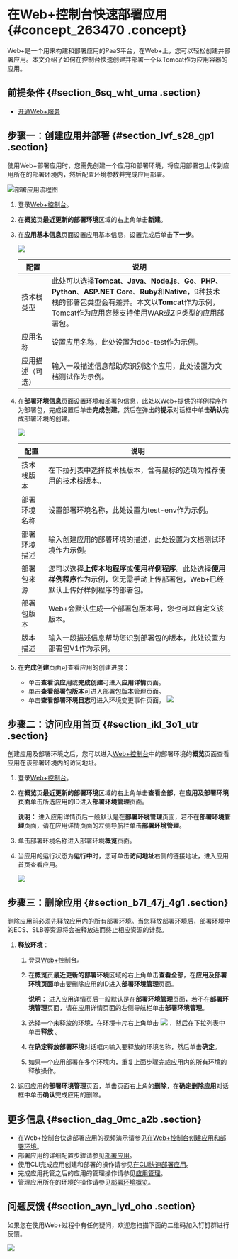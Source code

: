 # 在Web+控制台快速部署应用 {#concept_263470 .concept}

Web+是一个用来构建和部署应用的PaaS平台，在Web+上，您可以轻松创建并部署应用。本文介绍了如何在控制台快速创建并部署一个以Tomcat作为应用容器的应用。

## 前提条件 {#section_6sq_wht_uma .section}

-   [开通Web+服务](../../../../cn.zh-CN/准备工作/开通相关服务并授权.md#section_e7m_lmj_c0l)

## 步骤一：创建应用并部署 {#section_lvf_s28_gp1 .section}

使用Web+部署应用时，您需先创建一个应用和部署环境，将应用部署包上传到应用所在的部署环境内，然后配置环境参数并完成应用部署。

![](images/50746_zh-CN.png "部署应用流程图")

1.  登录[Web+控制台](https://webplus.console.aliyun.com)。
2.  在**概览**页**最近更新的部署环境**区域的右上角单击**新建**。
3.  在**应用基本信息**页面设置应用基本信息，设置完成后单击**下一步**。

    ![](http://static-aliyun-doc.oss-cn-hangzhou.aliyuncs.com/assets/img/217610/156759947858943_zh-CN.png)

    |配置|说明|
    |--|--|
    |技术栈类型|此处可以选择**Tomcat**、**Java**、**Node.js**、**Go**、**PHP**、**Python**、**ASP.NET Core**、**Ruby**和**Native**，9种技术栈的部署包类型会有差异。本文以**Tomcat**作为示例，Tomcat作为应用容器支持使用WAR或ZIP类型的应用部署包。|
    |应用名称|设置应用名称，此处设置为doc-test作为示例。|
    |应用描述（可选）|输入一段描述信息帮助您识别这个应用，此处设置为文档测试作为示例。|

4.  在**部署环境信息**页面设置环境和部署包信息，此处以Web+提供的样例程序作为部署包，完成设置后单击**完成创建**，然后在弹出的**提示**对话框中单击**确认**完成部署环境的创建。

    ![](http://static-aliyun-doc.oss-cn-hangzhou.aliyuncs.com/assets/img/217610/156759947849172_zh-CN.png)

    |配置|说明|
    |--|--|
    |技术栈版本|在下拉列表中选择技术栈版本，含有星标的选项为推荐使用的技术栈版本。|
    |部署环境名称|设置部署环境名称，此处设置为test-env作为示例。|
    |部署环境描述|输入创建应用的部署环境的描述，此处设置为文档测试环境作为示例。|
    |部署包来源|您可以选择**上传本地程序**或**使用样例程序**。此处选择**使用样例程序**作为示例，您无需手动上传部署包，Web+已经默认上传好样例程序的部署包。|
    |部署包版本|Web+会默认生成一个部署包版本号，您也可以自定义该版本。|
    |版本描述|输入一段描述信息帮助您识别部署包的版本，此处设置为部署包V1作为示例。|

5.  在**完成创建**页面可查看应用的创建进度：

    -   单击**查看该应用**或**完成创建**可进入**应用详情**页面。
    -   单击**查看部署包版本**可进入部署包版本管理页面。
    -   单击**查看部署环境日志**可进入环境变更事件页面。
    ![](http://static-aliyun-doc.oss-cn-hangzhou.aliyuncs.com/assets/img/217610/156759947849173_zh-CN.png)


## 步骤二：访问应用首页 {#section_ikl_3o1_utr .section}

创建应用及部署环境之后，您可以进入[Web+控制台](https://webplus.console.aliyun.com)中的部署环境的**概览**页面查看应用在该部署环境内的访问地址。

1.  登录[Web+控制台](https://webplus.console.aliyun.com)。
2.  在**概览**页**最近更新的部署环境**区域的右上角单击**查看全部**，在**应用及部署环境页面**单击所选应用的ID进入**部署环境管理**页面。

    **说明：** 进入应用详情页后一般默认是在**部署环境管理**页面，若不在**部署环境管理**页面，请在应用详情页面的左侧导航栏单击**部署环境管理**。

3.  单击部署环境名称进入部署环境**概览**页面。
4.  当应用的运行状态为**运行中**时，您可单击**访问地址**右侧的链接地址，进入应用首页查看应用。

    ![](http://static-aliyun-doc.oss-cn-hangzhou.aliyuncs.com/assets/img/217610/156759947850763_zh-CN.png)


## 步骤三：删除应用 {#section_b7l_47j_4g1 .section}

删除应用前必须先释放应用内的所有部署环境。当您释放部署环境后，部署环境中的ECS、SLB等资源将会被释放进而终止相应资源的计费。

1.  **释放环境**：
    1.  登录[Web+控制台](https://webplus.console.aliyun.com)。
    2.  在**概览**页**最近更新的部署环境**区域的右上角单击**查看全部**，在**应用及部署环境页面**单击要删除应用的ID进入**部署环境管理**页面。

        **说明：** 进入应用详情页后一般默认是在**部署环境管理**页面，若不在**部署环境管理**页面，请在应用详情页面的左侧导航栏单击**部署环境管理**。

    3.  选择一个未释放的环境，在环境卡片右上角单击 ![](http://static-aliyun-doc.oss-cn-hangzhou.aliyuncs.com/assets/img/159334/156759947846681_zh-CN.png) ，然后在下拉列表中单击**释放** 。
    4.  在**确定释放部署环境**对话框内输入要释放的环境名称，然后单击**确定**。
    5.  如果一个应用部署在多个环境内，重复上面步骤完成应用内的所有环境的释放操作。
2.  返回应用的**部署环境管理**页面，单击页面右上角的**删除**，在**确定删除应用**对话框中单击**确认**完成应用的删除。

## 更多信息 {#section_dag_0mc_a2b .section}

-   在Web+控制台快速部署应用的视频演示请参见[在Web+控制台创建应用和部署环境](../DNWEBX19101931/ZH-CN_TP_519470_V3.dita)。
-   部署应用的详细配置步骤请参见[部署应用](../DNICMS19100635/ZH-CN_TP_159334_V1.dita)。
-   使用CLI完成应用创建和部署的操作请参见[在CLI快速部署应用](ZH-CN_TP_221972_V2.dita)。
-   完成应用托管之后的应用的管理操作请参见[应用管理](../DNICMS19100635/ZH-CN_TP_163214_V1.dita)。
-   管理应用所在的环境的操作请参见[部署环境概览](../DNICMS19100636/ZH-CN_TP_163212_V1.dita)。

## 问题反馈 {#section_ayn_lyd_oho .section}

如果您在使用Web+过程中有任何疑问，欢迎您扫描下面的二维码加入钉钉群进行反馈。

![](http://static-aliyun-doc.oss-cn-hangzhou.aliyuncs.com/assets/img/217610/156759947848521_zh-CN.jpg)

